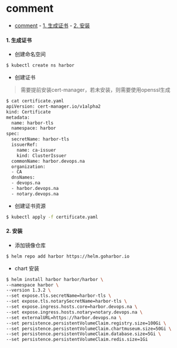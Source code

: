 # comment
- [comment](#comment)
      - [1. 生成证书](#1-生成证书)
      - [2. 安装](#2-安装)

#### 1. 生成证书

- 创建命名空间

```bash
$ kubectl create ns harbor 
```



- 创建证书
> 需要提前安装cert-manager，若未安装，则需要使用openssl生成

```bash
$ cat certificate.yaml
apiVersion: cert-manager.io/v1alpha2
kind: Certificate
metadata:
  name: harbor-tls
  namespace: harbor
spec:
  secretName: harbor-tls
  issuerRef:
    name: ca-issuer
    kind: ClusterIssuer
  commonName: harbor.devops.na
  organization:
  - CA
  dnsNames:
  - devops.na
  - harbor.devops.na
  - notary.devops.na
```

- 创建证书资源

```bash
$ kubectl apply -f certificate.yaml
```



#### 2. 安装

- 添加镜像仓库

```bash
$ helm repo add harbor https://helm.goharbor.io
```

- chart 安装

```bash
$ helm install harbor harbor/harbor \
--namespace harbor \
--version 1.3.2 \
--set expose.tls.secretName=harbor-tls \
--set expose.tls.notarySecretName=harbor-tls \
--set expose.ingress.hosts.core=harbor.devops.na \
--set expose.ingress.hosts.notary=notary.devops.na \
--set externalURL=https://harbor.devops.na \
--set persistence.persistentVolumeClaim.registry.size=100Gi \
--set persistence.persistentVolumeClaim.chartmuseum.size=50Gi \
--set persistence.persistentVolumeClaim.database.size=5Gi \
--set persistence.persistentVolumeClaim.redis.size=1Gi 

```

